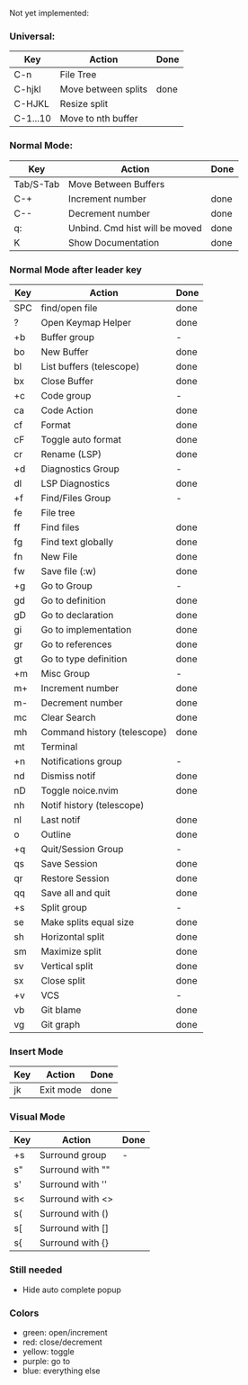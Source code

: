 Not yet implemented:

### Universal:

| Key      | Action              | Done |
| -------- | ------------------- | ---- |
| C-n      | File Tree           |      |
| C-hjkl   | Move between splits | done |
| C-HJKL   | Resize split        |      |
| C-1...10 | Move to nth buffer  |      |

### Normal Mode:

| Key       | Action                         | Done |
| --------- | ------------------------------ | ---- |
| Tab/S-Tab | Move Between Buffers           |      |
| C-+       | Increment number               | done |
| C--       | Decrement number               | done |
| q:        | Unbind. Cmd hist will be moved | done |
| K         | Show Documentation             | done |

### Normal Mode after leader key

| Key | Action                      | Done |
| --- | --------------------------- | ---- |
| SPC | find/open file              | done |
| ?   | Open Keymap Helper          | done |
| +b  | Buffer group                | -    |
| bo  | New Buffer                  | done |
| bl  | List buffers (telescope)    | done |
| bx  | Close Buffer                | done |
| +c  | Code group                  | -    |
| ca  | Code Action                 | done |
| cf  | Format                      | done |
| cF  | Toggle auto format          | done |
| cr  | Rename (LSP)                | done |
| +d  | Diagnostics Group           | -    |
| dl  | LSP Diagnostics             | done |
| +f  | Find/Files Group            | -    |
| fe  | File tree                   |      |
| ff  | Find files                  | done |
| fg  | Find text globally          | done |
| fn  | New File                    | done |
| fw  | Save file (:w)              | done |
| +g  | Go to Group                 | -    |
| gd  | Go to definition            | done |
| gD  | Go to declaration           | done |
| gi  | Go to implementation        | done |
| gr  | Go to references            | done |
| gt  | Go to type definition       | done |
| +m  | Misc Group                  | -    |
| m+  | Increment number            | done |
| m-  | Decrement number            | done |
| mc  | Clear Search                | done |
| mh  | Command history (telescope) | done |
| mt  | Terminal                    |      |
| +n  | Notifications group         | -    |
| nd  | Dismiss notif               | done |
| nD  | Toggle noice.nvim           | done |
| nh  | Notif history (telescope)   |      |
| nl  | Last notif                  | done |
| o   | Outline                     | done |
| +q  | Quit/Session Group          | -    |
| qs  | Save Session                | done |
| qr  | Restore Session             | done |
| qq  | Save all and quit           | done |
| +s  | Split group                 | -    |
| se  | Make splits equal size      | done |
| sh  | Horizontal split            | done |
| sm  | Maximize split              | done |
| sv  | Vertical split              | done |
| sx  | Close split                 | done |
| +v  | VCS                         | -    |
| vb  | Git blame                   | done |
| vg  | Git graph                   | done |

### Insert Mode

| Key | Action    | Done |
| --- | --------- | ---- |
| jk  | Exit mode | done |

### Visual Mode

| Key | Action           | Done |
| --- | ---------------- | ---- |
| +s  | Surround group   | -    |
| s"  | Surround with "" |      |
| s'  | Surround with '' |      |
| s<  | Surround with <> |      |
| s(  | Surround with () |      |
| s[  | Surround with [] |      |
| s{  | Surround with {} |      |

### Still needed

- Hide auto complete popup

### Colors

- green: open/increment
- red: close/decrement
- yellow: toggle
- purple: go to
- blue: everything else
